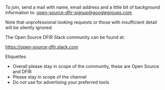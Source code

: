 To join, send a mail with name, email address and a little bit of background
information to: open-source-dfir-signup@googlegroups.com

Note that unprofessional looking requests or those with insufficient detail will
be silently ignored.

The Open Source DFIR Slack community can be found at:

https://open-source-dfir.slack.com

Etiquettes

* Overall please stay in scope of the community, these are Open Source and DFIR
* Please stay in scope of the channel
* Do not use for advertising your preferred tools
